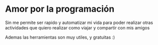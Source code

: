 # Amor por la programación

Sin me permite ser rapido
y automatizar mi vida
para poder realizar otras
actividades que quiero realizar
como viajar y compartir con mis amigos

Ademas las herramientas
son muy utiles, 
y gratuitas :)

